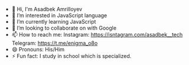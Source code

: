 - 👋 Hi, I'm Asadbek Amrilloyev
- 👀 I’m interested in JavaScript language
- 🌱 I’m currently learning JavaScript
- 💞️ I’m looking to collaborate on with Google
- 📫 How to reach me:
    Instagram: https://isntagram.com/asadbek__tech
    Telegram:  https://t.me/enigma_o8o
- 😄 Pronouns: His/Him
- ⚡ Fun fact: I study in school which is specialized.

<!---
asadbektech/asadbektech is a ✨ special ✨ repository because its `README.md` (this file) appears on your GitHub profile.
You can click the Preview link to take a look at your changes.
--->
